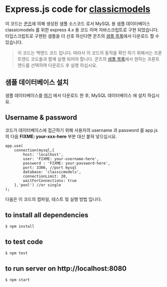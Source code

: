 # Express.js code for [classicmodels](http://www.mysqltutorial.org/mysql-sample-database.aspx)

이 코드는 [꾼즈](http://www.ggoons.com)에 의해 생성된 샘플 소스코드 로서 
MySQL 용 샘플 데이터베이스 classicmodels 를 위한 express 4.x 용 코드 이며
자바스크립트로 구현 되었습니다.
타입스크립트로 구현된 샘플을 더 선호 하신다면 꾼즈의 [샘플 목록](http://www.ggoons.com#samples)에서
다운로드 할 수 있습니다.

> 이 코드는 백엔드 코드 입니다.
  따라서 이 코드의 동작을 확인 하기 위해서는 프론트엔드 코드들과 함께 실행 되어야 합니다.
  꾼즈의 [샘플 목록](http://www.ggoons.com#samples)에서 원하는 프론트엔드를 선택하여 다운로드 후 실행 하십시요.

## 샘플 데이터베이스 설치
샘플 데이터베이스를 [여기](http://www.mysqltutorial.org/mysql-sample-database.aspx) 에서 다운로드 한 후,
MySQL 데이터베이스 에 설치 하십시요.

## Username & password
코드가 데이터베이스에 접근하기 위해 사용자의 username 과 password 를 app.js 의 다음 
**FIXME: your-xxx-here** 부분 대신 붙혀 넣으십시요.
```
app.use(
    connection(mysql,{
        host: 'localhost',
        user: 'FIXME: your-username-here',
        password : 'FIXME: your-password-here',
        port: 3306, //port mysql
        database: 'classicmodels',
        connectionLimit: 20,
        waitForConnections: true
    },'pool') //or single
);
```

다음은 이 코드의 컴파일, 테스트 및 실행 방법 입니다.

## to install all dependencies
```
$ npm install
```

## to test code
```
$ npm test
```

## to run server on http://localhost:8080
```
$ npm start
```
